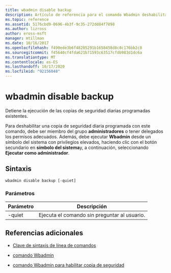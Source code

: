 ```yaml
---
title: wbadmin disable backup
description: Artículo de referencia para el comando Wbadmin deshabilitar copia de seguridad, que detiene la ejecución de las copias de seguridad diarias programadas existentes.
ms.topic: reference
ms.assetid: 5176cbd9-0696-4b3f-9c35-272dd84f7898
ms.author: lizross
author: eross-msft
manager: mtillman
ms.date: 10/16/2017
ms.openlocfilehash: f490ede3b6f48285291b1658458d8c8c176bb2c8
ms.sourcegitcommit: f45640cf4fda621b71593c63517cfdb983d1dc6a
ms.translationtype: MT
ms.contentlocale: es-ES
ms.lasthandoff: 10/17/2020
ms.locfileid: "92156048"
---
```

# <a name="wbadmin-disable-backup"></a>wbadmin disable backup

Detiene la ejecución de las copias de seguridad diarias programadas existentes.

Para deshabilitar una copia de seguridad diaria programada con este comando, debe ser miembro del grupo **administradores** o tener delegados los permisos adecuados. Además, debe ejecutar **Wbadmin** desde un símbolo del sistema con privilegios elevados, haciendo clic con el botón secundario en **símbolo del sistema**y, a continuación, seleccionando **Ejecutar como administrador**.

## <a name="syntax"></a>Sintaxis

```
wbadmin disable backup [-quiet]
```

### <a name="parameters"></a>Parámetros

| Parámetro | Descripción |
|--|--|
| -quiet | Ejecuta el comando sin preguntar al usuario. |

## <a name="additional-references"></a>Referencias adicionales

- [Clave de sintaxis de línea de comandos](command-line-syntax-key.md)

- [comando Wbadmin](wbadmin.md)

- [comando Wbadmin para habilitar copia de seguridad](wbadmin-enable-backup.md)